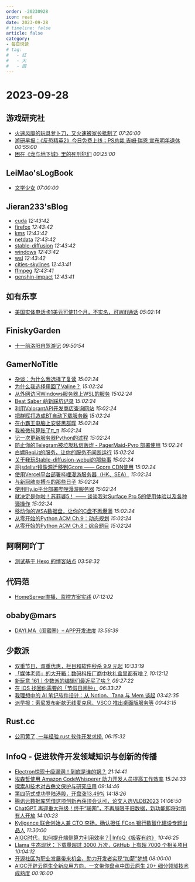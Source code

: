 ```yaml
---
order: -20230928
icon: read
date: 2023-09-28
# timeline: false
article: false
category:
- 每日悦读
# tag:
#   - 红
#   - 大
#   - 圆
---
```


# 2023-09-28 
## 游戏研究社<span></span>
* [火速风靡的玩具萝卜刀，又火速被家长抵制了](https://www.yystv.cn/p/11210) *07:20:00* 
* [游研早报：《反恐精英2》今日免费上线；PS总裁 吉姆·瑞恩 宣布明年退休](https://www.yystv.cn/p/11207) *00:55:00* 
* [困在《龙与地下城》里的死刑犯们](https://www.yystv.cn/p/11206) *00:25:00* 
## LeiMao'sLogBook<span></span>
* [文学少女](https://leimao.github.io/essay/%E7%94%B7%E5%AD%90%E9%AB%98%E4%B8%AD%E7%94%9F%E7%9A%84%E6%97%A5%E5%B8%B8-%E6%96%87%E5%AD%A6%E5%B0%91%E5%A5%B3/) *07:00:00* 
## Jieran233'sBlog<span></span>
* [cuda](https://jieran233.github.io//mydocuments/2023/09/28/cuda.html) *12:43:42* 
* [firefox](https://jieran233.github.io//mydocuments/2023/09/28/firefox.html) *12:43:42* 
* [kms](https://jieran233.github.io//mydocuments/2023/09/28/kms.html) *12:43:42* 
* [netdata](https://jieran233.github.io//mydocuments/2023/09/28/netdata.html) *12:43:42* 
* [stable-diffusion](https://jieran233.github.io//mydocuments/2023/09/28/stable-diffusion.html) *12:43:42* 
* [windows](https://jieran233.github.io//mydocuments/2023/09/28/windows.html) *12:43:42* 
* [wsl](https://jieran233.github.io//mydocuments/2023/09/28/wsl.html) *12:43:42* 
* [cities-skylines](https://jieran233.github.io//mydocuments/2023/09/28/cities-skylines.html) *12:43:41* 
* [ffmpeg](https://jieran233.github.io//mydocuments/2023/09/28/ffmpeg.html) *12:43:41* 
* [genshin-impact](https://jieran233.github.io//mydocuments/2023/09/28/genshin-impact.html) *12:43:41* 
## 如有乐享<span></span>
* [美国实体电话卡1美元可使11个月，不实名，可Wifi通话](https://51.ruyo.net/18487.html) *05:02:14* 
## FiniskyGarden<span></span>
* [十一前洛阳自驾游记](https://finisky.github.io/luoyang/) *09:50:54* 
## GamerNoTitle<span></span>
* [杂谈：为什么我选择了复读](https://bili33.top/posts/Why-I-Choose-to-Repeat-High-School/) *15:02:24* 
* [为什么我选择用回了Valine？](https://bili33.top/posts/Why-I-return-to-Valine/) *15:02:24* 
* [从外网访问Windows服务器上WSL的服务](https://bili33.top/posts/Access-WSL-through-Windows/) *15:02:24* 
* [Beat Saber 萌新踩坑记录](https://bili33.top/posts/BeatSaber-Noob/) *15:02:24* 
* [利用ValorantAPI开发商店查询网站](https://bili33.top/posts/Valorant-Shop-with-API/) *15:02:24* 
* [把群晖打造成BT自动下载服务器](https://bili33.top/posts/Make-Synology-NAS-to-BT-Downloader/) *15:02:24* 
* [在小霸王电脑上安装黑群晖](https://bili33.top/posts/Install-black-synology-NAS-on-previous-PC/) *15:02:24* 
* [我被微软算账了π_π](https://bili33.top/posts/My-Office365-is-Down/) *15:02:24* 
* [记一次更新服务器Python的过程](https://bili33.top/posts/Update-Python-on-my-server/) *15:02:24* 
* [防止你的Telegram被垃圾私信轰炸 - PagerMaid-Pyro 部署使用](https://bili33.top/posts/Use-telegram-with-pagermaid/) *15:02:24* 
* [白嫖Repl.it的服务，让你的服务不间断运行](https://bili33.top/posts/Full-use-of-replit/) *15:02:24* 
* [关于我玩Stable-diffusion-webui的那些事](https://bili33.top/posts/Stable-diffusion-webui-discovery/) *15:02:24* 
* [将jsdelivr镜像源迁移到Gcore —— Gcore CDN使用](https://bili33.top/posts/Migrate-jsdelivr-mirror-to-Gcore/) *15:02:24* 
* [使用Vercel平台部署哔哩漫游服务器（HK、SEA）](https://bili33.top/posts/Deploy-biliroaming-typescript-server-with-vercel/) *15:02:24* 
* [与新冠肺炎搏斗的那些日子](https://bili33.top/posts/Fight-against-COVID19/) *15:02:24* 
* [使用Fly.io平台部署哔哩漫游服务器](https://bili33.top/posts/Deploy-biliroaming-go-server-with-flyio/) *15:02:24* 
* [就决定是你啦！苏菲婆5！ —— 谈谈我对Surface Pro 5的使用体验以及各种骚操作](https://bili33.top/posts/Enchance-my-Surface-Pro-5/) *15:02:24* 
* [移动你的WSA数据盘，让你的C盘不再爆满](https://bili33.top/posts/Move-your-wsa-data/) *15:02:24* 
* [从零开始的Python ACM Ch.9：动态规划](https://bili33.top/posts/Go-for-Python-Ch9/) *15:02:24* 
* [从零开始的Python ACM Ch.8：综合题目](https://bili33.top/posts/Go-for-Python-Ch8/) *15:02:24* 
## 阿啊阿吖丁<span></span>
* [测试基于 Hexo 的博客站点](https://4ading.com/posts/hexo-test) *03:58:32* 
## 代码范<span></span>
* [HomeServer直播、监控方案实践](https://codefine.site/3310.html?pk_campaign=feed&pk_kwd=homeserver%25e7%259b%25b4%25e6%2592%25ad%25e3%2580%2581%25e7%259b%2591%25e6%258e%25a7%25e6%2596%25b9%25e6%25a1%2588%25e5%25ae%259e%25e8%25b7%25b5) *07:12:02* 
## obaby@mars<span></span>
* [DAYI.MA（闺蜜圈）– APP开发进度](https://h4ck.org.cn/2023/09/dayi-ma%ef%bc%88%e9%97%ba%e8%9c%9c%e5%9c%88%ef%bc%89-app%e5%bc%80%e5%8f%91%e8%bf%9b%e5%ba%a6/) *13:56:39* 
## 少数派<span></span>
* [双重节日，双重优惠，栏目和软件秒杀 9.9 元起](https://sspai.com/post/83295) *10:33:19* 
* [「媒体老师」的大开箱：数码科技厂商中秋礼盒里都有啥？](https://sspai.com/post/83298) *10:12:12* 
* [新玩意 161｜少数派的编辑们最近买了啥？](https://sspai.com/post/83297) *09:27:22* 
* [在 iOS 找回你需要的「节假日闹钟」](https://sspai.com/prime/story/shortcuts-holiday-alarm) *06:33:27* 
* [我理想中的 AI 笔记软件设计：从 Notion、Tana 与 Mem 谈起](https://sspai.com/post/83198) *03:42:35* 
* [派早报：索尼发布新款无线麦克风、VSCO 推出桌面版服务等](https://sspai.com/post/83277) *00:43:15* 
## Rust.cc<span></span>
* [公司黄了, 一年经验 rust 软件开发求捞.](https://rustcc.cn/article?id=544032d2-d3e2-4302-8baf-d398846d93f8) *06:15:32* 
## InfoQ - 促进软件开发领域知识与创新的传播<span></span>
* [Electron惊现十级漏洞！到底是谁的锅？](https://www.infoq.cn/article/Z7UuFbCM6wWeK2rVQ5QD?utm_source=rss&utm_medium=article) *21:14:41* 
* [埃森哲使用 Amazon CodeWhisperer 助力开发人员提高工作效率](https://www.infoq.cn/article/DbfXLTXZ4WkiaGscCHWI?utm_source=rss&utm_medium=article) *15:24:33* 
* [探索AI技术对古彝文保护与研究应用](https://xie.infoq.cn/article/ad5b3a17e30bbacebaaa95034?utm_source=rss&utm_medium=article) *09:14:46* 
* [第四范式成功登陆港股，开盘涨13.49%](https://www.infoq.cn/article/di421fc7YtuJhSvQ5vjV?utm_source=rss&utm_medium=article) *14:18:26* 
* [腾讯云数据库凭借这项创新再获顶会认可，论文入选VLDB2023](https://www.infoq.cn/article/xC4osqfB6XVbkybGJ1Kf?utm_source=rss&utm_medium=article) *14:06:50* 
* [ChatGPT 再迎重大升级！终于“联网”，不再局限于旧数据，新功能即将对所有人开放](https://www.infoq.cn/article/LWyly6ZX8NrO37FQu22Y?utm_source=rss&utm_medium=article) *14:00:23* 
* [Kyligence 联合创始人兼 CTO 李扬，确认担任 FCon 银行数智化建设专题出品人](https://www.infoq.cn/article/1DpIt2XjUKaqzD8jDOhC?utm_source=rss&utm_medium=article) *11:30:00* 
* [AIGC时代，如何提升端侧算力利用效率？| InfoQ《极客有约》](https://www.infoq.cn/video/w4UPiNImmKac6OSgpEiP?utm_source=rss&utm_medium=article) *10:46:25* 
* [Llama 生态现状：下载量超过 3000 万次，GitHub 上有超 7000 个相关项目](https://www.infoq.cn/article/2Kg4JCGdZWc632qllp9t?utm_source=rss&utm_medium=article) *10:04:12* 
* [开源社区为职业发展带来机会，助力开发者实现“加薪”梦想](https://www.infoq.cn/article/yAEo200pmK3aSXAzc07o?utm_source=rss&utm_medium=article) *08:00:00* 
* [AIGC开辟云原生全新应用方向，一文带你盘点中国云原生 20+ 细分领域技术成熟度](https://www.infoq.cn/article/gjUd2KkFsrDwsSVIojhB?utm_source=rss&utm_medium=article) *00:16:00* 
